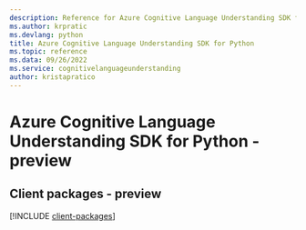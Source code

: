 ```yaml
---
description: Reference for Azure Cognitive Language Understanding SDK for Python
ms.author: krpratic
ms.devlang: python
title: Azure Cognitive Language Understanding SDK for Python
ms.topic: reference
ms.data: 09/26/2022
ms.service: cognitivelanguageunderstanding
author: kristapratico
---
```

# Azure Cognitive Language Understanding SDK for Python - preview

## Client packages - preview
[!INCLUDE [client-packages](cognitive-language-understanding-client-index.md)]